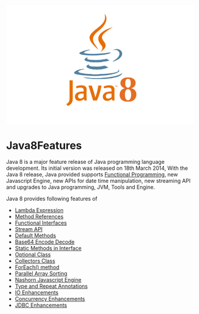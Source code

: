 ![alt Java 8](https://github.com/bsmahi/Java8Features/blob/master/java8.jpg)

# Java8Features

Java 8 is a major feature release of Java programming language development. Its initial version
was released on 18th March 2014, With the Java 8 release, Java provided supports [Functional Programming](https://en.wikipedia.org/wiki/Functional_programming), new Javascript Engine, new APIs for date time manipulation, new streaming API and upgrades to Java programming, JVM, Tools and Engine.

Java 8 provides following features of 

*   [Lambda Expression](https://github.com/bsmahi/Java8Features/blob/master/Lambda%20Expressions.md)
*   [Method References](https://github.com/bsmahi/Java8Features/blob/master/Method%20References.md)
*   [Functional Interfaces](https://github.com/bsmahi/Java8Features/blob/master/Functional%20Interfaces.md)
*   [Stream API](https://github.com/bsmahi/Java8Features/blob/master/Stream%20API.md)
*   [Default Methods](https://github.com/bsmahi/Java8Features/blob/master/Default%20Methods.md)
*   [Base64 Encode Decode](https://github.com/bsmahi/Java8Features/blob/master/Base64%20Encode%20Decode.md)
*   [Static Methods in Interface](https://github.com/bsmahi/Java8Features/blob/master/Static%20Methods%20in%20Interface.md)
*   [Optional Class](https://github.com/bsmahi/Java8Features/blob/master/Optional%20Class.md)
*   [Collectors Class](https://github.com/bsmahi/Java8Features/blob/master/Collectors%20Class.md)
*   [ForEach() method](https://github.com/bsmahi/Java8Features/blob/master/ForEach()%20method.md)
*   [Parallel Array Sorting](https://github.com/bsmahi/Java8Features/blob/master/Parallel%20Array%20Sorting.md)
*   [Nashorn Javascript Engine](https://github.com/bsmahi/Java8Features/blob/master/Nashorn%20Javascript%20Engine.md)
*   [Type and Repeat Annotations](https://github.com/bsmahi/Java8Features/blob/master/Type%20and%20Repeat%20Annotations.md)
*   [IO Enhancements](https://github.com/bsmahi/Java8Features/blob/master/IO%20Enhancements.md)
*   [Concurrency Enhancements](https://github.com/bsmahi/Java8Features/blob/master/Concurrency%20Enhancements.md)
*   [JDBC Enhancements](https://github.com/bsmahi/Java8Features/blob/master/JDBC%20Enhancements.md)
